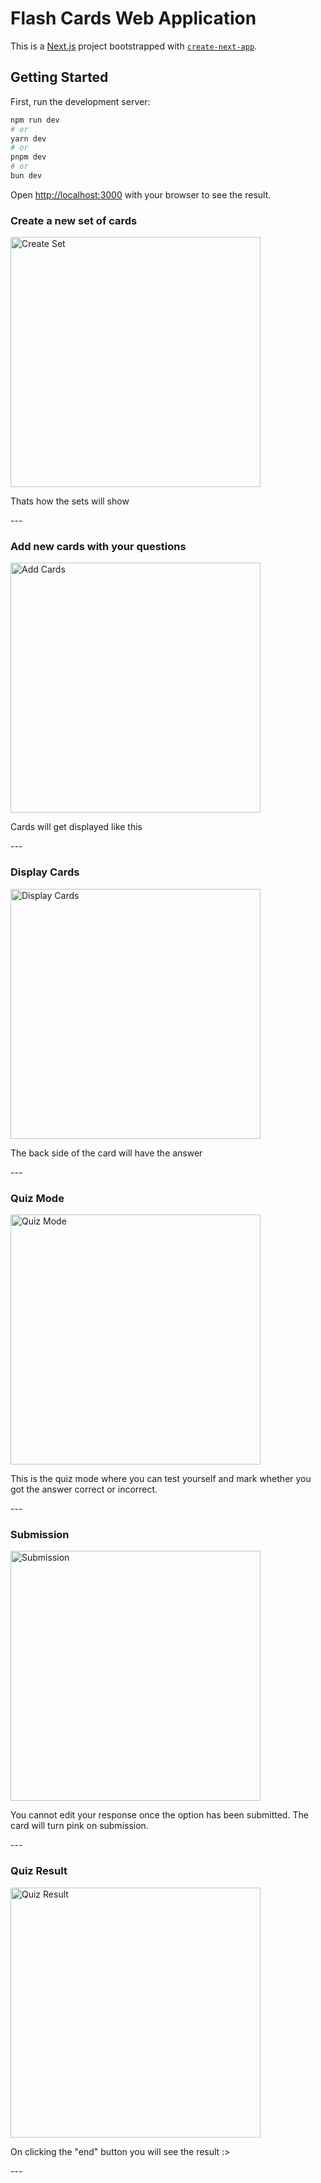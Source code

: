 # Flash Cards Web Application
This is a [Next.js](https://nextjs.org/) project bootstrapped with [`create-next-app`](https://github.com/vercel/next.js/tree/canary/packages/create-next-app).

## Getting Started

First, run the development server:

```bash
npm run dev
# or
yarn dev
# or
pnpm dev
# or
bun dev
```

Open [http://localhost:3000](http://localhost:3000) with your browser to see the result.



### Create a new set of cards
<img src="https://github.com/amna-kamran/Flash-Cards/assets/101377410/71094939-5d0b-4a71-b247-3b1642b5b47f" alt="Create Set" width="400">

<p> Thats how the sets will show </p>
---

### Add new cards with your questions
<img src="https://github.com/amna-kamran/Flash-Cards/assets/101377410/16ac04da-936a-42d9-a72d-d6c373c80a93" alt="Add Cards" width="400">

<p> Cards will get displayed like this </p>
---

### Display Cards
<img src="https://github.com/amna-kamran/Flash-Cards/assets/101377410/97b2fd5e-1fcf-4862-8f45-352e8263fa78" alt="Display Cards" width="400">

<p> The back side of the card will have the answer </p>
---

### Quiz Mode
<img src="https://github.com/amna-kamran/Flash-Cards/assets/101377410/15468053-8520-49de-9406-cb1b8dbd59db" alt="Quiz Mode" width="400">

<p> This is the quiz mode where you can test yourself and mark whether you got the answer correct or incorrect. </p>
---

### Submission
<img src="https://github.com/amna-kamran/Flash-Cards/assets/101377410/d97a5284-a24a-4895-8117-1a3040aa469f" alt="Submission" width="400">

<p> You cannot edit your response once the option has been submitted. The card will turn pink on submission. </p>
---

### Quiz Result
<img src="https://github.com/amna-kamran/Flash-Cards/assets/101377410/da246ea7-d876-4603-bae9-2a82e8f5dc5d" alt="Quiz Result" width="400">

<p> On clicking the "end" button you will see the result :> </p>
---







